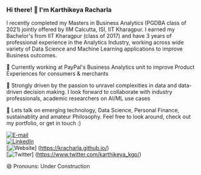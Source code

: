 ### Hi there! :wave: I'm Karthikeya Racharla


I recently completed my Masters in Business Analytics (PGDBA class of 2021) jointly offered by IIM Calcutta, ISI, IIT Kharagpur. I earned my Bachelor's from IIT Kharagpur (class of 2017) and have 3 years of professional experience in the Analytics Industry, working across wide variety of Data Science and Machine Learning applications to improve Business outcomes.


🔭 Currently working at PayPal's Business Analytics unit to improve Product Experiences for consumers & merchants  

🌱 Strongly driven by the passion to unravel complexities in data and data-driven decision making. I look forward to collaborate with industry professionals, academic researchers on AI/ML use cases  

💬 Lets talk on emerging technology, Data Science, Personal Finance, sustainablity and amateur Philosophy. Feel free to look around, check out my portfolio, or get in touch :)  

[![E-mail](https://img.shields.io/badge/Gmail-racharlakba2021@email.iimcal.ac.in-%23EA4335?logo=Gmail)](mailto:racharlakba2021@email.iimcal.ac.in)  
[![LinkedIn](https://img.shields.io/badge/LinkedIn-Karthikeya%20Racharla-blue?logo=LinkedIn)](https://www.linkedin.com/in/karthikeyaracharla/)  
[![Website](https://img.shields.io/badge/Website-kracharla.github.io-orange%234285F4?logo=GoogleChrome)] (https://kracharla.github.io/)  
[![Twitter](https://img.shields.io/badge/Twitter-karthikeya_kgp-%231DA1F2?style=flat-square&logo=twitter)] (https://www.twitter.com/karthikeya_kgp/)  


😄 Pronouns: Under Construction
